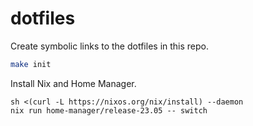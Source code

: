 # dotfiles

Create symbolic links to the dotfiles in this repo.

```bash
make init
```

Install Nix and Home Manager.

```
sh <(curl -L https://nixos.org/nix/install) --daemon
nix run home-manager/release-23.05 -- switch
```
